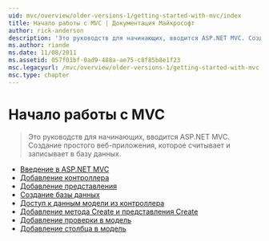 ```yaml
---
uid: mvc/overview/older-versions-1/getting-started-with-mvc/index
title: Начало работы с MVC | Документация Майкрософт
author: rick-anderson
description: 'Это руководств для начинающих, вводится ASP.NET MVC. Создание простого веб-приложения, которое считывает и записывает в базу данных.'
ms.author: riande
ms.date: 11/08/2011
ms.assetid: 057f01bf-0ad9-488a-ae75-c8f85b8e1f23
msc.legacyurl: /mvc/overview/older-versions-1/getting-started-with-mvc
msc.type: chapter
---
```

<a name="getting-started-with-mvc"></a>Начало работы с MVC
====================
> Это руководств для начинающих, вводится ASP.NET MVC. Создание простого веб-приложения, которое считывает и записывает в базу данных.


- [Введение в ASP.NET MVC](getting-started-with-mvc-part1.md)
- [Добавление контроллера](getting-started-with-mvc-part2.md)
- [Добавление представления](getting-started-with-mvc-part3.md)
- [Создание базы данных](getting-started-with-mvc-part4.md)
- [Доступ к данным модели из контроллера](getting-started-with-mvc-part5.md)
- [Добавление метода Create и представления Create](getting-started-with-mvc-part6.md)
- [Добавление проверки в модель](getting-started-with-mvc-part7.md)
- [Добавление столбца в модель](getting-started-with-mvc-part8.md)
